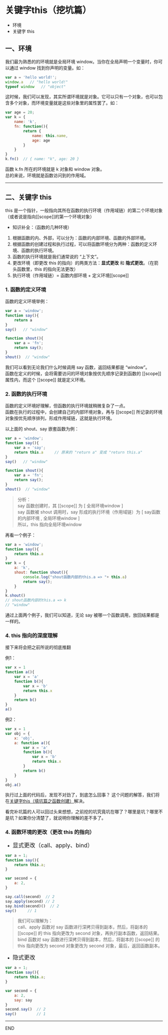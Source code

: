 # 关键字this（挖坑篇）

- 环境
- 关键字 this


## 一、环境
我们最为熟悉的的环境就是全局环境 window。当你在全局声明一个变量时，你可以通过 window 找到你声明的变量。如：
```js
var a = 'hello world!';
window.a   // "hello world!"
typeof window   // "object"
```
这时候，我们可以发现，其实所谓环境就是对象。它可以只有一个对象，也可以包含多个对象，而环境变量就是这些对象里的属性罢了。如：
```js
var age = 20;
var k = {
    name: 'k',
    fn: function(){
        return { 
            name: this.name,
            age: age
        }
    }
}
k.fn()  // { name: "k", age: 20 }
```
函数 k.fn 所在的环境就是 k 对象和 window 对象。  
总的来说，环境就是函数访问到的作用域。



***


## 二、关键字 this
this 是一个指针，一般指向其所在函数的执行环境（作用域链）的第二个环境对象（或者说是指向[[scope]]的第一个环境对象）  
- 知识补全：（函数的几种环境）
1. 根据函数的内、外部，可以分为：函数的内部环境、函数的外部环境。
2. 根据函数的创建过程和执行过程，可以将函数环境分为两种：函数的定义环境、函数的执行环境。  
3. 函数的执行环境就是我们通常说的 “上下文”。
4. 更改环境（即更改 this 的指向）的两类方法：<b>显式更改</b> 和 <b>隐式更改</b>。（在箭头函数里，this 的指向无法更改）
5. 执行环境（作用域链）= 函数内部环境 + 定义环境[[scope]]


### 1. 函数的定义环境
函数的定义环境举例：
```js
var a = 'window';
function say(){
    return a
}
say()   // "window"

function shout(){
    var a = 'fn';
    return say();
}
shout()  // "window"
```
我们可以看到无论我们什么时候调用 say 函数，返回结果都是 “window”。  
函数在定义的时候，会将需要访问的环境对象按优先顺序记录到函数的 [[scope]] 属性内，而这个 [[scope]] 就是定义环境。  


### 2. 函数的执行环境
函数的定义环境好理解，但函数的执行环境就稍微复杂了一点。  
函数在执行的过程中，会创建自己的内部环境对象，再与 [[scope]] 所记录的环境对象按优先顺序排列，形成作用域链，这就是执行环境。  


以上面的 shout、say 嵌套函数为例：  
```js
var a = 'window';
function say(){
    var a = 'say';
    return this.a     // 原来的 "return a" 变成 "return this.a"
}
say()   // "window"

function shout(){
    var a = 'fn';
    return say();
}
shout()  // "window"
```
> 分析：    
> say 函数创建时，其 [[scope]] 为 [ 全局环境window ]  
> say 函数被 shout 调用时，say 形成的执行环境（作用域链）为 [ say函数的内部环境 , 全局环境window ]  
> 所以，this 指向全局环境window

再看一个例子：
```js
var a = 'window';
function say(){
    return this.a
}
var k = {
    a: 'k',
    shout: function shout(){
        console.log("shout函数内部的this.a => "+ this.a)
        return say();
    }
}
k.shout()   
// shout函数内部的this.a => k
// "window"
```
通过上面两个例子，我们可以知道，无论 say 被哪一个函数调用，放回结果都是一样的。

### 4. this 指向的深度理解
接下来将会把之前所说的彻底推翻  

例1：
```js
var x = 1
function a(){
    var x = 'a'
    function b(){
        var x = 'b'
        return this.x
    }
    return b()
}
a()
```
例2：
```js
var x = 1
var obj = {
    x: 'obj',
    a: function a(){
        var x = 'a'
        function b(){
            var x = 'b'
            return this.x
        }
        return b()
    }
}
obj.a()
```
执行过上面的代码后，发现不对劲了，到底怎么回事？
这个问题的解答，我们将在[关键字this（填坑篇之函数创建）](https://github.com/vlzf/personalNotes/blob/master/js-base-note/%E5%85%B3%E9%94%AE%E5%AD%97this%EF%BC%88%E5%A1%AB%E5%9D%91%E7%AF%87%E4%B9%8B%E5%87%BD%E6%95%B0%E5%88%9B%E5%BB%BA%EF%BC%89.md)解决。

看完补坑篇的人可以回过头来想想，之前挖的坑究竟坑在哪了？哪里是坑？哪里不是坑？如果你分清楚了，就说明你理解的差不多了。



### 4. 函数环境的更改（更改 this 的指向）

- <font size="4">显式更改（call、apply、bind）</font>

```js
var a = 1;
function say(){
    return this.a;
}

var second = {
    a: 2,
}

say.call(second)  // 2
say.apply(second) // 2
say.bind(second)()  // 2
say()     // 1     
```
> 我们可以理解为：  
> call、apply 函数对 say 函数进行深拷贝得到副本，然后，将副本的 [[scope]] 的 this 指向更改为 second 对象，再执行副本函数，返回结果。  
> bind 函数对 say 函数进行深拷贝得到副本，然后，将副本的 [[scope]] 的 this 指向更改为 second 对象更改为 second 对象，最后，返回函数副本。


- <font size="4">隐式更改</font>
```js
var a = 1;
function say(){
    return this.a;
}

var second = {
    a: 2,
    say: say
}
second.say()  // 2
say()         // 1
```

***

END
